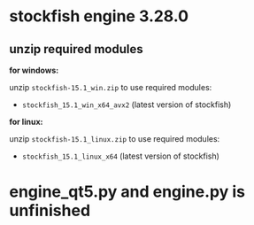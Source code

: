 # stockfish engine 3.28.0

## unzip required modules

**for windows:**

unzip `stockfish-15.1_win.zip` to use required modules:

- `stockfish_15.1_win_x64_avx2` (latest version of stockfish)

**for linux:**

unzip `stockfish-15.1_linux.zip` to use required modules:

- `stockfish_15.1_linux_x64` (latest version of stockfish)

# engine_qt5.py and engine.py is unfinished
